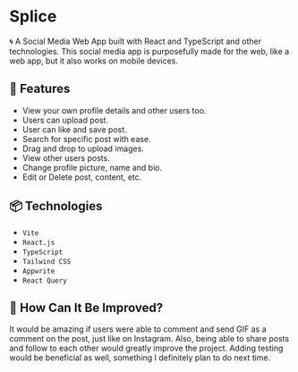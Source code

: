 #  Splice

🌀 A Social Media Web App built with React and TypeScript and other technologies. This social media app is purposefully made for the web, like a web app, but it also works on mobile devices.

## 🚀 Features

- View your own profile details and other users too.
- Users can upload post.
- User can like and save post.
- Search for specific post with ease.
- Drag and drop to upload images.
- View other users posts.
- Change profile picture, name and bio.
- Edit or Delete post, content, etc.

## 📦 Technologies

- `Vite`
- `React.js`
- `TypeScript`
- `Tailwind CSS`
- `Appwrite`
- `React Query`

## 🤔 How Can It Be Improved?

It would be amazing if users were able to comment and send GIF as a comment on the post, just like on Instagram. Also, being able to share posts and follow to each other would greatly improve the project. Adding testing would be beneficial as well, something I definitely plan to do next time.
